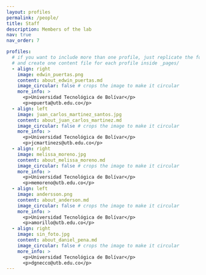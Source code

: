 ```yaml
---
layout: profiles
permalink: /people/
title: Staff
description: Members of the lab
nav: true
nav_order: 7

profiles:
  # if you want to include more than one profile, just replicate the following block
  # and create one content file for each profile inside _pages/
  - align: right
    image: edwin_puertas.png
    content: about_edwin_puertas.md
    image_circular: false # crops the image to make it circular
    more_info: >
      <p>Universidad Tecnológica de Bolívar</p>
      <p>epuerta@utb.edu.co</p>
  - align: left
    image: juan_carlos_martinez_santos.jpg
    content: about_juan_carlos_martinez.md
    image_circular: false # crops the image to make it circular
    more_info: >
      <p>Universidad Tecnológica de Bolívar</p>
      <p>jcmartinezs@utb.edu.co</p>
  - align: right
    image: melissa_moreno.jpg
    content: about_melissa_moreno.md
    image_circular: false # crops the image to make it circular
    more_info: >
      <p>Universidad Tecnológica de Bolívar</p>
      <p>memoreno@utb.edu.co</p>
  - align: left
    image: andersson.png
    content: about_anderson.md
    image_circular: false # crops the image to make it circular
    more_info: >
      <p>Universidad Tecnológica de Bolívar</p>
      <p>amorillo@utb.edu.co</p> 
  - align: right
    image: sin_foto.jpg
    content: about_daniel_pena.md
    image_circular: false # crops the image to make it circular
    more_info: >
      <p>Universidad Tecnológica de Bolívar</p>
      <p>dgnecco@utb.edu.co</p>      
---
```

